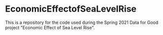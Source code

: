 # EconomicEffectofSeaLevelRise
This is a repository for the code used during the Spring 2021 Data for Good project "Economic Effect of Sea Level Rise".
